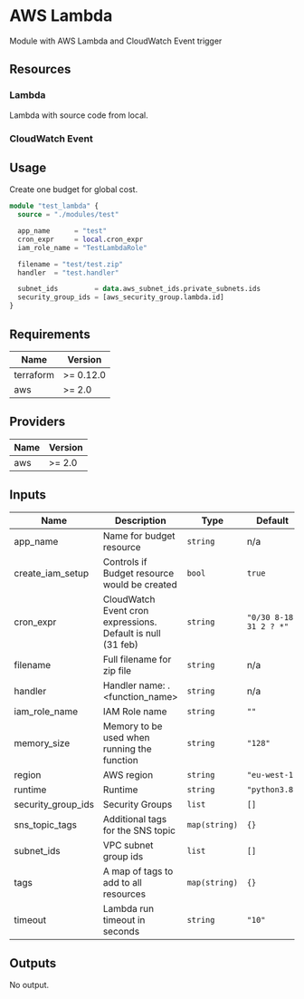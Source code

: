# AWS Lambda

Module with AWS Lambda and CloudWatch Event trigger

## Resources

### Lambda

Lambda with source code from local.

### CloudWatch Event

## Usage

Create one budget for global cost.
```terraform
module "test_lambda" {
  source = "./modules/test"

  app_name      = "test"
  cron_expr     = local.cron_expr
  iam_role_name = "TestLambdaRole"

  filename = "test/test.zip"
  handler  = "test.handler"

  subnet_ids         = data.aws_subnet_ids.private_subnets.ids
  security_group_ids = [aws_security_group.lambda.id]
}
```

## Requirements

| Name | Version |
|------|---------|
| terraform | >= 0.12.0 |
| aws | >= 2.0 |

## Providers

| Name | Version |
|------|---------|
| aws | >= 2.0 |

## Inputs

| Name | Description | Type | Default | Required |
|------|-------------|------|---------|:--------:|
| app\_name | Name for budget resource | `string` | n/a | yes |
| create\_iam\_setup | Controls if Budget resource would be created | `bool` | `true` | no |
| cron\_expr | CloudWatch Event cron expressions. Default is null (31 feb) | `string` | `"0/30 8-18 31 2 ? *"` | no |
| filename | Full filename for zip file | `string` | n/a | yes |
| handler | Handler name: <filename>.<function\_name> | `string` | n/a | yes |
| iam\_role\_name | IAM Role name | `string` | `""` | no |
| memory\_size | Memory to be used when running the function | `string` | `"128"` | no |
| region | AWS region | `string` | `"eu-west-1"` | no |
| runtime | Runtime | `string` | `"python3.8"` | no |
| security\_group\_ids | Security Groups | `list` | `[]` | no |
| sns\_topic\_tags | Additional tags for the SNS topic | `map(string)` | `{}` | no |
| subnet\_ids | VPC subnet group ids | `list` | `[]` | no |
| tags | A map of tags to add to all resources | `map(string)` | `{}` | no |
| timeout | Lambda run timeout in seconds | `string` | `"10"` | no |

## Outputs

No output.

